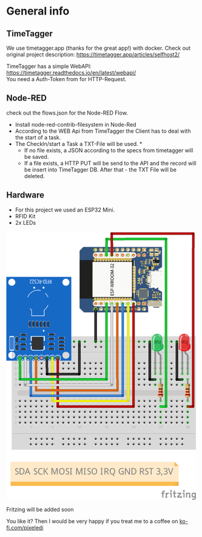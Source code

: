 # General info

## TimeTagger
We use timetagger.app (thanks for the great app!) with docker. Check out original project description:
https://timetagger.app/articles/selfhost2/

TimeTagger has a simple WebAPI: https://timetagger.readthedocs.io/en/latest/webapi/   
You need a Auth-Token from for HTTP-Request.

## Node-RED
check out the flows.json for the Node-RED Flow.

* Install node-red-contrib-filesystem in Node-Red
* According to the WEB Api from TimeTagger the Client has to deal with the start of a task. 
* The CheckIn/start a Task a TXT-File will be used.
    * 
    * If no file exists, a JSON according to the specs from timetagger will be saved.
    * If a file exists, a HTTP PUT will be send to the API and the record will be insert into TimeTagger DB. After that - the TXT File will be deleted.


## Hardware
- For this project we used an ESP32 Mini.
- RFID Kit
- 2x LEDs

<img src="https://github.com/pixelEDI/TikTok-Projects/blob/32646deade520a9d39e21d5c72a7a015d9507186/14_TimeTrackingWithRFIDandMQTT/zeiterfassung_Steckplatine.png" width="500" />


Fritzing will be added soon

You like it? Then I would be very happy if you treat me to a coffee on [ko-fi.com/pixeledi](https://www.ko-fi.com/pixeledi)
